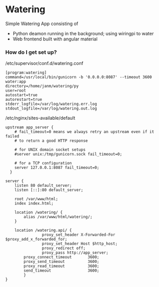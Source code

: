 # Watering #

Simple Watering App consisting of
- Python deamon running in the background; using wiringpi to water
- Web frontend built with angular material

### How do I get set up? ###


/etc/supervisor/conf.d/watering.conf 
````
[program:watering]
command=/usr/local/bin/gunicorn -b '0.0.0.0:8087' --timeout 3600 water:app
directory=/home/janm/watering/py
user=root
autostart=true
autorestart=true
stderr_logfile=/var/log/watering.err.log
stdout_logfile=/var/log/watering.out.log
````

/etc/nginx/sites-available/default
````
upstream app_server {
    # fail_timeout=0 means we always retry an upstream even if it failed
    # to return a good HTTP response

    # for UNIX domain socket setups
    #server unix:/tmp/gunicorn.sock fail_timeout=0;

    # for a TCP configuration
    server 127.0.0.1:8087 fail_timeout=0;
  }

server {
	listen 80 default_server;
	listen [::]:80 default_server;

	root /var/www/html;
	index index.html;

	location /watering/ {
		alias /var/www/html/watering/;
	}

	location /watering.api/ {
                proxy_set_header X-Forwarded-For $proxy_add_x_forwarded_for;
                proxy_set_header Host $http_host;
                proxy_redirect off;
                proxy_pass http://app_server;
		proxy_connect_timeout       3600;
		proxy_send_timeout          3600;
		proxy_read_timeout          3600;
		send_timeout                3600;
        }
}
````